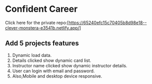 # Confident Career

Click here for the private repo:[https://65240efc15c70405b8d98e18--clever-monstera-e3541b.netlify.app/]
<h2>Add 5 projects features</h2>
<ol>
<li>Dynamic load data.</li>
<li>Details clicked show dynamic card list.</li>
<li>Instructor name clicked show dynamic instructor details.</li>
<li>User can login with email and password.</li>
<li>Also,Mobile and desktop device responsive.</li>
</ol>




